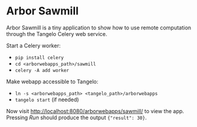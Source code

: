 Arbor Sawmill
=============

Arbor Sawmill is a tiny application to show how to use remote computation through the Tangelo Celery web service.

Start a Celery worker:
* `pip install celery`
* `cd <arborwebapps_path>/sawmill`
* `celery -A add worker`

Make webapp accessible to Tangelo:
* `ln -s <arborwebapps_path> <tangelo_path>/arborwebapps`
* `tangelo start` (if needed)

Now visit [http://localhost:8080/arborwebapps/sawmill/](http://localhost:8080/arborwebapps/sawmill/) to view the app.
Pressing *Run* should produce the output `{"result": 30}`.
